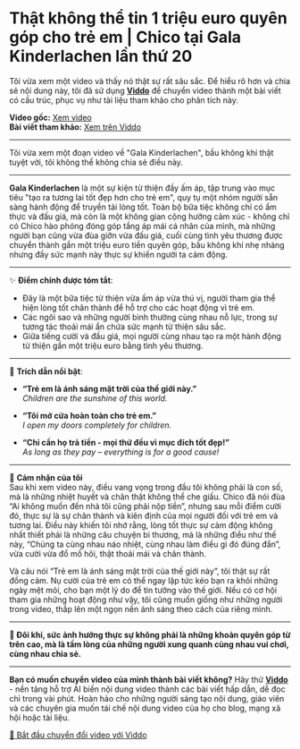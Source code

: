 # Thật không thể tin 1 triệu euro quyên góp cho trẻ em | Chico tại Gala Kinderlachen lần thứ 20

Tôi vừa xem một video và thấy nó thật sự rất sâu sắc. Để hiểu rõ hơn và chia sẻ nội dung này, tôi đã sử dụng **[Viddo](https://viddo.pro/)** để chuyển video thành một bài viết có cấu trúc, phục vụ như tài liệu tham khảo cho phân tích này.

**Video gốc:** [Xem video](https://www.youtube.com/watch?v=JATOxJm2DiA)  
**Bài viết tham khảo:** [Xem trên Viddo](https://viddo.pro/zh/video-result/24796346-7102-417b-bd5f-91e4d3ec3da7)

---

Tôi vừa xem một đoạn video về "Gala Kinderlachen", bầu không khí thật tuyệt vời, tôi không thể không chia sẻ điều này.

---

**Gala Kinderlachen** là một sự kiện từ thiện đầy ấm áp, tập trung vào mục tiêu "tạo ra tương lai tốt đẹp hơn cho trẻ em", quy tụ một nhóm người sẵn sàng hành động để truyền tải lòng tốt. Toàn bộ bữa tiệc không chỉ có ẩm thực và đấu giá, mà còn là một không gian cộng hưởng cảm xúc - không chỉ có Chico hào phóng đóng góp tầng áp mái cá nhân của mình, mà những người bạn cũng vừa đùa giỡn vừa đấu giá, cuối cùng tình yêu thương được chuyển thành gần một triệu euro tiền quyên góp, bầu không khí nhẹ nhàng nhưng đầy sức mạnh này thực sự khiến người ta cảm động.

---

✨ **Điểm chính được tóm tắt**:
- Đây là một bữa tiệc từ thiện vừa ấm áp vừa thú vị, người tham gia thể hiện lòng tốt chân thành để hỗ trợ cho các hoạt động vì trẻ em.
- Các ngôi sao và những người bình thường cùng nhau nỗ lực, trong sự tương tác thoải mái ẩn chứa sức mạnh từ thiện sâu sắc.
- Giữa tiếng cười và đấu giá, mọi người cùng nhau tạo ra một hành động từ thiện gần một triệu euro bằng tình yêu thương.

---

💬 **Trích dẫn nổi bật**:
- **“Trẻ em là ánh sáng mặt trời của thế giới này.”**  
  *Children are the sunshine of this world.*

- **“Tôi mở cửa hoàn toàn cho trẻ em.”**  
  *I open my doors completely for children.*

- **“Chỉ cần họ trả tiền - mọi thứ đều vì mục đích tốt đẹp!”**  
  *As long as they pay – everything is for a good cause!*

---

🎈 **Cảm nhận của tôi**  
Sau khi xem video này, điều vang vọng trong đầu tôi không phải là con số, mà là những nhiệt huyết và chân thật không thể che giấu. Chico đã nói đùa “Ai không muốn đến nhà tôi cũng phải nộp tiền”, nhưng sau mỗi điểm cười đó, thực sự là sự chân thành và kiên định của mọi người đối với trẻ em và tương lai. Điều này khiến tôi nhớ rằng, lòng tốt thực sự cảm động không nhất thiết phải là những câu chuyện bi thương, mà là những điều như thế này, “Chúng ta cùng nhau náo nhiệt, cùng nhau làm điều gì đó đúng đắn”, vừa cười vừa đổ mồ hôi, thật thoải mái và chân thành.

Và câu nói “Trẻ em là ánh sáng mặt trời của thế giới này”, tôi thật sự rất đồng cảm. Nụ cười của trẻ em có thể ngay lập tức kéo bạn ra khỏi những ngày mệt mỏi, cho bạn một lý do để tin tưởng vào thế giới. Nếu có cơ hội tham gia những hoạt động như vậy, tôi cũng muốn giống như những người trong video, thắp lên một ngọn nến ánh sáng theo cách của riêng mình.

---

**💛 Đôi khi, sức ảnh hưởng thực sự không phải là những khoản quyên góp từ trên cao, mà là tấm lòng của những người xung quanh cùng nhau vui chơi, cùng nhau chia sẻ.**

---

**Bạn có muốn chuyển video của mình thành bài viết không?** Hãy thử **[Viddo](https://viddo.pro/)** - nền tảng hỗ trợ AI biến nội dung video thành các bài viết hấp dẫn, dễ đọc chỉ trong vài phút. Hoàn hảo cho những người sáng tạo nội dung, giáo viên và các chuyên gia muốn tái chế nội dung video của họ cho blog, mạng xã hội hoặc tài liệu.

[🚀 Bắt đầu chuyển đổi video với Viddo](https://viddo.pro/)